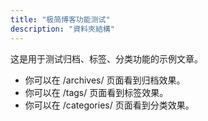```yaml
---
title: "极简博客功能测试"
description: "資料夾結構"
---
```


这是用于测试归档、标签、分类功能的示例文章。

- 你可以在 /archives/ 页面看到归档效果。
- 你可以在 /tags/ 页面看到标签效果。
- 你可以在 /categories/ 页面看到分类效果。 